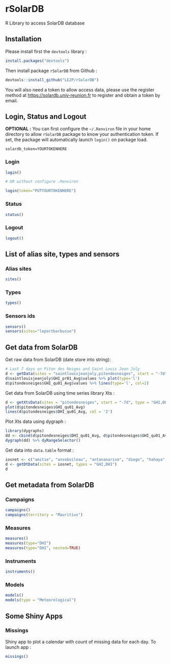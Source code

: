 # rSolarDB

R Library to access SolarDB database

## Installation

Please install first the `devtools` library :

```R
install.packages("devtools")
```

Then install package `rSolarDB` from Github :

```R
devtools::install_github("LE2P/rSolarDB")
```

You will also need a token to allow access data, please use the register method at
<https://solardb.univ-reunion.fr> to register and obtain a token by email.

## Login, Status and Logout

**OPTIONAL :** You can first configure the `~/.Renviron` file in your home directory
to allow `rSolarDB` package to know your authentication token. If set, the package
will automatically launch `login()` on  package load.

```
solardb_token=YOURTOKENHERE
```

### Login

```R
login()

# OR without configure .Renviron

login(token="PUTYOURTOKENHERE")
```

### Status

```R
status()
```

### Logout

```R
logout()
```

## List of alias site, types and sensors

### Alias sites

```R
sites()
```

### Types

```R
types()
```

### Sensors ids

```R
sensors()
sensors(sites="leportbarbusse")
```

## Get data from SolarDB

Get raw data from SolarDB (date store into string):

```R
# Last 7 days on Piton des Neiges and Saint Louis Jean Joly
d <- getData(sites = "saintlouisjeanjoly,pitondesneiges", start = "-7d", type = "GHI")
d$saintlouisjeanjoly$GHI_pr01_Avg$values %>% plot(type='l')
d$pitondesneiges$GHI_qu01_Avg$values %>% lines(type='l', col=2)
```

Get data from SolarDB using time series library Xts :

```R
d <- getXtsData(sites = "pitondesneiges", start = "-7d", type = "GHI,DHI")
plot(d$pitondesneiges$GHI_qu01_Avg)
lines(d$pitondesneiges$DHI_qu01_Avg, col = '2')
```

Plot Xts data using dygraph :

```R
library(dygraphs)
dd <- cbind(d$pitondesneiges$DHI_qu01_Avg, d$pitondesneiges$GHI_qu01_Avg)
dygraph(dd) %>% dyRangeSelector()
```

Get data into `data.table` format : 

```R
iosnet <- c("amitie", "anseboileau", "antananarivo", "diego", "hahaya", "ouani", "reservetortues", "vacoas")
d <- getDtData(sites = iosnet, types = "GHI,DHI")
d
```

## Get metadata from SolarDB

### Campaigns

```R
campaigns()
campaigns(territory = "Mauritius")
```

### Measures

```R
measures()
measures(type="DHI")
measures(type="DHI", nested=TRUE)
```

### Instruments

```R
instruments()
```

### Models

```R
models()
models(type = "Meteorological")
```

## Some Shiny Apps

### Missings

Shiny app to plot a calendar with count of missing data for each day. To launch
app :

```R
missings()
```
